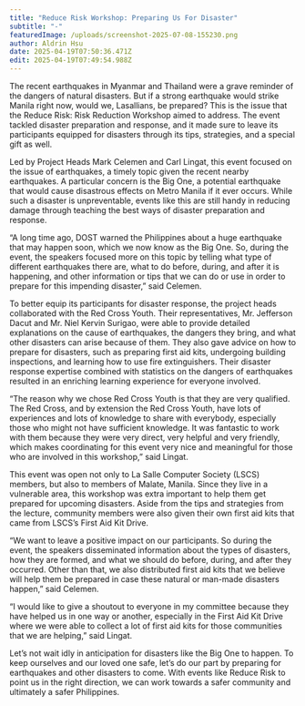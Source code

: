 ```yaml
---
title: "Reduce Risk Workshop: Preparing Us For Disaster"
subtitle: "-"
featuredImage: /uploads/screenshot-2025-07-08-155230.png
author: Aldrin Hsu
date: 2025-04-19T07:50:36.471Z
edit: 2025-04-19T07:49:54.988Z
---
```

<!--StartFragment-->

The recent earthquakes in Myanmar and Thailand were a grave reminder of the dangers of natural disasters. But if a strong earthquake would strike Manila right now, would we, Lasallians, be prepared? This is the issue that the Reduce Risk: Risk Reduction Workshop aimed to address. The event tackled disaster preparation and response, and it made sure to leave its participants equipped for disasters through its tips, strategies, and a special gift as well.



Led by Project Heads Mark Celemen and Carl Lingat, this event focused on the issue of earthquakes, a timely topic given the recent nearby earthquakes. A particular concern is the Big One, a potential earthquake that would cause disastrous effects on Metro Manila if it ever occurs. While such a disaster is unpreventable, events like this are still handy in reducing damage through teaching the best ways of disaster preparation and response.



“A long time ago, DOST warned the Philippines about a huge earthquake that may happen soon, which we now know as the Big One. So, during the event, the speakers focused more on this topic by telling what type of different earthquakes there are, what to do before, during, and after it is happening, and other information or tips that we can do or use in order to prepare for this impending disaster,” said Celemen.



To better equip its participants for disaster response, the project heads collaborated with the Red Cross Youth. Their representatives, Mr. Jefferson Dacut and Mr. Niel Kervin Surigao, were able to provide detailed explanations on the cause of earthquakes, the dangers they bring, and what other disasters can arise because of them. They also gave advice on how to prepare for disasters, such as preparing first aid kits, undergoing building inspections, and learning how to use fire extinguishers. Their disaster response expertise combined with statistics on the dangers of earthquakes resulted in an enriching learning experience for everyone involved.



“The reason why we chose Red Cross Youth is that they are very qualified. The Red Cross, and by extension the Red Cross Youth, have lots of experiences and lots of knowledge to share with everybody, especially those who might not have sufficient knowledge. It was fantastic to work with them because they were very direct, very helpful and very friendly, which makes coordinating for this event very nice and meaningful for those who are involved in this workshop,” said Lingat.



This event was open not only to La Salle Computer Society (LSCS) members, but also to members of Malate, Manila. Since they live in a vulnerable area, this workshop was extra important to help them get prepared for upcoming disasters. Aside from the tips and strategies from the lecture, community members were also given their own first aid kits that came from LSCS’s First Aid Kit Drive.



“We want to leave a positive impact on our participants. So during the event, the speakers disseminated information about the types of disasters, how they are formed, and what we should do before, during, and after they occurred. Other than that, we also distributed first aid kits that we believe will help them be prepared in case these natural or man-made disasters happen,” said Celemen.



“I would like to give a shoutout to everyone in my committee because they have helped us in one way or another, especially in the First Aid Kit Drive where we were able to collect a lot of first aid kits for those communities that we are helping,” said Lingat.



Let’s not wait idly in anticipation for disasters like the Big One to happen. To keep ourselves and our loved one safe, let’s do our part by preparing for earthquakes and other disasters to come. With events like Reduce Risk to point us in the right direction, we can work towards a safer community and ultimately a safer Philippines.



<!--EndFragment-->